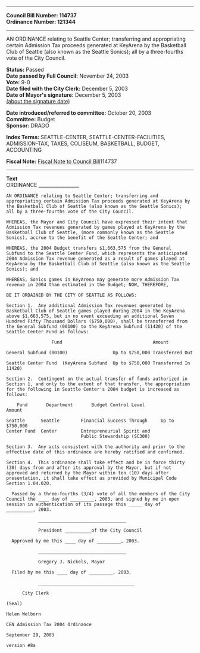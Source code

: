 * * * * *  
  
**Council Bill Number: [](#h0)[](#h2)114737**   
**Ordinance Number: 121344**  
  
* * * * *  
  
AN ORDINANCE relating to Seattle Center; transferring and appropriating certain Admission Tax proceeds generated at KeyArena by the Basketball Club of Seattle (also known as the Seattle Sonics); all by a three-fourths vote of the City Council.  
  
**Status:** Passed   
**Date passed by Full Council:** November 24, 2003   
**Vote:** 9-0   
**Date filed with the City Clerk:** December 5, 2003   
**Date of Mayor's signature:** December 5, 2003   
[(about the signature date)](/~public/approvaldate.htm)   
  
  
**Date introduced/referred to committee:** October 20, 2003   
**Committee:** Budget   
**Sponsor:** DRAGO   
  
**Index Terms:** SEATTLE-CENTER, SEATTLE-CENTER-FACILITIES, ADMISSION-TAX, TAXES, COLISEUM, BASKETBALL, BUDGET, ACCOUNTING  
  
**Fiscal Note:** [Fiscal Note to Council Bill](http://clerk.seattle.gov/~public/fnote/114737.htm)[](#h1)[](#h3)114737  
  
* * * * *  
  
**Text**  
    ORDINANCE _________________  
  
    AN ORDINANCE relating to Seattle Center; transferring and  
    appropriating certain Admission Tax proceeds generated at KeyArena by  
    the Basketball Club of Seattle (also known as the Seattle Sonics);  
    all by a three-fourths vote of the City Council.  
  
    WHEREAS, the Mayor and City Council have expressed their intent that  
    Admission Tax revenues generated by games played at KeyArena by the  
    Basketball Club of Seattle, (more commonly known as the Seattle  
    Sonics), accrue to the benefit of the Seattle Center; and  
  
    WHEREAS, the 2004 Budget transfers $1,663,575 from the General  
    Subfund to the Seattle Center Fund, which represents the anticipated  
    2004 Admission Tax revenue generated as a result of games played at  
    KeyArena by the Basketball Club of Seattle (also known as the Seattle  
    Sonics); and  
  
    WHEREAS, Sonics games in KeyArena may generate more Admission Tax  
    revenue in 2004 than estimated in the Budget; NOW, THEREFORE,  
  
    BE IT ORDAINED BY THE CITY OF SEATTLE AS FOLLOWS:  
  
    Section 1.  Any additional Admission Tax revenues generated by  
    Basketball Club of Seattle games played during 2004 in the KeyArena  
    above $1,663,575, but in no event exceeding an additional Seven  
    Hundred Fifty Thousand Dollars ($750,000), shall be transferred from  
    the General Subfund (00100) to the KeyArena Subfund (11420) of the  
    Seattle Center Fund as follows:  
  
                     Fund                                  Amount  
  
    General Subfund (00100)                 Up to $750,000 Transferred Out  
  
    Seattle Center Fund  (KeyArena Subfund  Up to $750,000 Transferred In  
    11420)  
  
    Section 2.  Contingent on the actual transfer of funds authorized in  
    Section 1, and only to the extent of that transfer, the appropriation  
    for the following in Seattle Center's 2004 budget is increased as  
    follows:  
  
        Fund       Department       Budget Control Level             Amount  
  
    Seattle      Seattle        Financial Success Through     Up to $750,000  
    Center Fund  Center         Entrepreneurial Spirit and  
                                Public Stewardship (SC300)  
  
    Section 3.  Any acts consistent with the authority and prior to the  
    effective date of this ordinance are hereby ratified and confirmed.  
  
    Section 4.  This ordinance shall take effect and be in force thirty  
    (30) days from and after its approval by the Mayor, but if not  
    approved and returned by the Mayor within ten (10) days after  
    presentation, it shall take effect as provided by Municipal Code  
    Section 1.04.020.  
  
      Passed by a three-fourths (3/4) vote of all the members of the City  
    Council the ____ day of _________, 2003, and signed by me in open  
    session in authentication of its passage this _____ day of  
    __________, 2003.  
  
                _________________________________  
  
                President __________of the City Council  
  
      Approved by me this ____ day of _________, 2003.  
  
                _________________________________  
  
                Gregory J. Nickels, Mayor  
  
      Filed by me this ____ day of _________, 2003.  
  
                ____________________________________  
  
          City Clerk  
  
    (Seal)  
  
    Helen Welborn  
  
    CEN Admission Tax 2004 Ordinance  
  
    September 29, 2003  
  
    version #8a  
